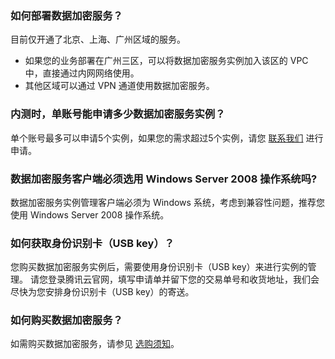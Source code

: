 ### 如何部署数据加密服务？
目前仅开通了北京、上海、广州区域的服务。
- 如果您的业务部署在广州三区，可以将数据加密服务实例加入该区的 VPC 中，直接通过内网网络使用。
- 其他区域可以通过 VPN 通道使用数据加密服务。

### 内测时，单账号能申请多少数据加密服务实例？
单个账号最多可以申请5个实例，如果您的需求超过5个实例，请您 [联系我们](https://cloud.tencent.com/about/connect) 进行申请。

### 数据加密服务客户端必须选用 Windows Server 2008 操作系统吗?
数据加密服务实例管理客户端必须为 Windows 系统，考虑到兼容性问题，推荐您使用 Windows Server 2008 操作系统。

### 如何获取身份识别卡（USB key）？
您购买数据加密服务实例后，需要使用身份识别卡（USB key）来进行实例的管理。
请您登录腾讯云官网，填写申请单并留下您的交易单号和收货地址，我们会尽快为您安排身份识别卡（USB key）的寄送。

### 如何购买数据加密服务？
如需购买数据加密服务，请参见 [选购须知](https://cloud.tencent.com/document/product/639/34138)。
